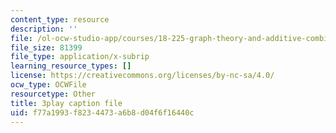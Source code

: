 ```yaml
---
content_type: resource
description: ''
file: /ol-ocw-studio-app/courses/18-225-graph-theory-and-additive-combinatorics-fall-2023/RDO6Py97IDg_captions.vtt
file_size: 81399
file_type: application/x-subrip
learning_resource_types: []
license: https://creativecommons.org/licenses/by-nc-sa/4.0/
ocw_type: OCWFile
resourcetype: Other
title: 3play caption file
uid: f77a1993-f823-4473-a6b8-d04f6f16440c
---
```


